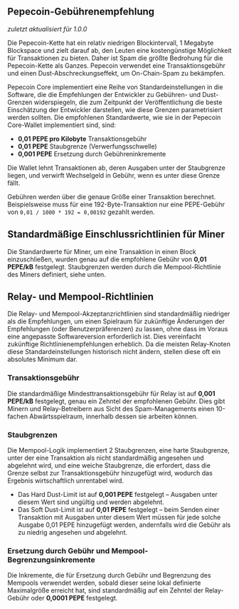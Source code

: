 Pepecoin-Gebührenempfehlung
----------------------------

_zuletzt aktualisiert für 1.0.0_

Die Pepecoin-Kette hat ein relativ niedrigen Blockintervall, 1 Megabyte Blockspace
und zielt darauf ab, den Leuten eine kostengünstige Möglichkeit für Transaktionen zu bieten. Daher ist Spam die größte
Bedrohung für die Pepecoin-Kette als Ganzes. Pepecoin verwendet eine Transaktionsgebühr
und einen Dust-Abschreckungseffekt, um On-Chain-Spam zu bekämpfen.

Pepecoin Core implementiert eine Reihe von Standardeinstellungen in die Software, die die
Empfehlungen der Entwickler zu Gebühren- und Dust-Grenzen widerspiegeln, die zum Zeitpunkt der
Veröffentlichung die beste Einschätzung der Entwickler darstellen, wie diese Grenzen
parametrisiert werden sollten. Die empfohlenen Standardwerte, wie sie in der Pepecoin Core-Wallet implementiert sind, sind:

- **0,01 PEPE pro Kilobyte** Transaktionsgebühr
- **0,01 PEPE** Staubgrenze (Verwerfungsschwelle)
- **0,001 PEPE** Ersetzung durch Gebühreninkremente

Die Wallet lehnt Transaktionen ab, deren Ausgaben unter der Staubgrenze liegen, und
verwirft Wechselgeld in Gebühr, wenn es unter diese Grenze fällt.

Gebühren werden über die genaue Größe einer Transaktion berechnet. Beispielsweise muss für eine 192-Byte-Transaktion nur eine PEPE-Gebühr von `0,01 / 1000 * 192 = 0,00192` gezahlt werden.

## Standardmäßige Einschlussrichtlinien für Miner

Die Standardwerte für Miner, um eine Transaktion in einen Block einzuschließen, wurden
genau auf die empfohlene Gebühr von **0,01 PEPE/kB** festgelegt. Staubgrenzen werden durch
die Mempool-Richtlinie des Miners definiert, siehe unten.

## Relay- und Mempool-Richtlinien

Die Relay- und Mempool-Akzeptanzrichtlinien sind standardmäßig niedriger als die Empfehlungen, um einen Spielraum für zukünftige Änderungen der Empfehlungen (oder Benutzerpräferenzen) zu lassen, ohne dass im Voraus eine angepasste Softwareversion erforderlich ist.
Dies vereinfacht zukünftige Richtlinienempfehlungen erheblich. Da die meisten Relay-Knoten diese Standardeinstellungen historisch nicht ändern, stellen diese oft ein absolutes Minimum dar.

### Transaktionsgebühr

Die standardmäßige Mindesttransaktionsgebühr für Relay ist auf **0,001 PEPE/kB** festgelegt,
genau ein Zehntel der empfohlenen Gebühr. Dies gibt Minern und Relay-Betreibern
aus Sicht des Spam-Managements einen 10-fachen Abwärtsspielraum, innerhalb dessen sie arbeiten können.

### Staubgrenzen

Die Mempool-Logik implementiert 2 Staubgrenzen, eine harte Staubgrenze, unter der eine Transaktion als nicht standardmäßig angesehen und abgelehnt wird, und eine weiche Staubgrenze,
die erfordert, dass die Grenze selbst zur Transaktionsgebühr hinzugefügt wird, wodurch das Ergebnis wirtschaftlich unrentabel wird.

- Das Hard Dust-Limit ist auf **0,001 PEPE** festgelegt – Ausgaben unter diesem Wert sind
ungültig und werden abgelehnt.
- Das Soft Dust-Limit ist auf **0,01 PEPE** festgelegt – beim Senden einer Transaktion mit Ausgaben
unter diesem Wert müssen für jede solche Ausgabe 0,01 PEPE hinzugefügt werden, andernfalls
wird die Gebühr als zu niedrig angesehen und abgelehnt.

### Ersetzung durch Gebühr und Mempool-Begrenzungsinkremente

Die Inkremente, die für Ersetzung durch Gebühr und Begrenzung des Mempools verwendet werden, sobald dieser
seine lokal definierte Maximalgröße erreicht hat, sind standardmäßig auf ein Zehntel
der Relay-Gebühr oder **0,0001 PEPE** festgelegt.
